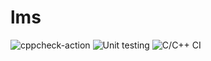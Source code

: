 # lms
![cppcheck-action](https://github.com/99002668/lms/workflows/cppcheck-action/badge.svg)
![Unit testing](https://github.com/99002668/lms/workflows/Unit%20testing/badge.svg)
![C/C++ CI](https://github.com/99002668/lms/workflows/C/C++%20CI/badge.svg)
